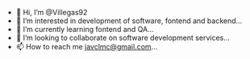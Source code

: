 - 👋 Hi, I’m @Villegas92
- 👀 I’m interested in development of software, fontend and backend...
- 🌱 I’m currently learning fontend and QA...
- 💞️ I’m looking to collaborate on software development services...
- 📫 How to reach me javclmc@gmail.com...

<!---
Villegas92/Villegas92 is a ✨ special ✨ repository because its `README.md` (this file) appears on your GitHub profile.
You can click the Preview link to take a look at your changes.
--->
